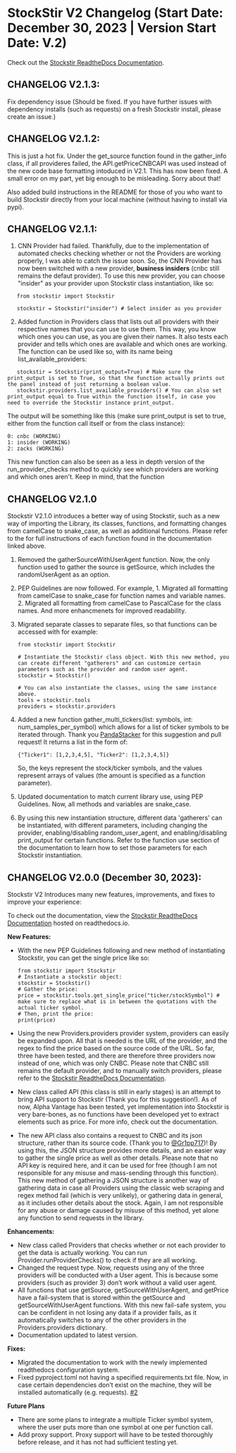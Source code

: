 # StockStir V2 Changelog (Start Date: December 30, 2023 | Version Start Date: V.2)

Check out the [Stockstir ReadtheDocs Documentation](https://stockstir.readthedocs.io/en/latest/index.html).

## CHANGELOG V2.1.3:
Fix dependency issue (Should be fixed. If you have further issues with dependency installs (such as requests) on a fresh Stockstir install, please create an issue.)
## CHANGELOG V2.1.2:
This is just a hot fix. Under the get_source function found in the gather_info class, if all provideres failed, the API.getPriceCNBCAPI was used instead of the new code base formatting intoduced in V2.1. This has now been fixed. A small error on my part, yet big enough to be misleading. Sorry about that!

Also added build instructions in the README for those of you who want to build Stockstir directly from your local machine (without having to install via pypi).

## CHANGELOG V2.1.1:

1. CNN Provider had failed. Thankfully, due to the implementation of automated checks checking whether or not the Providers are working properly, I was able to catch the issue soon. So, the CNN Provider has now been switched with a new provider, **business insiders** (cnbc still remains the defaut provider). To use this new provider, you can choose "insider" as your provider upon Stockstir class instantiation, like so:

```
   from stockstir import Stockstir

   stockstir = Stockstir("insider") # Select insider as you provider
```
2. Added function in Providers class that lists out all providers with their respective names that you can use to use them. This way, you know which ones you can use, as you are given their names. It also tests each provider and tells which ones are available and which ones are working. The function can be used like so, with its name being list_available_providers:

```
   stockstir = Stockstir(print_output=True) # Make sure the print_output is set to True, so that the function actually prints out the panel instead of just returning a boolean value.
   stockstir.providers.list_available_providers() # You can also set print_output equal to True within the function itself, in case you need to override the Stockstir instance print_output.
```
The output will be something like this (make sure print_output is set to true, either from the function call itself or from the class instance):

```
0: cnbc (WORKING)
1: insider (WORKING)
2: zacks (WORKING)
```
This new function can also be seen as a less in depth version of the run_provider_checks method to quickly see which providers are working and which ones aren't. Keep in mind, that the function
## CHANGELOG V2.1.0

Stockstir V2.1.0 introduces a better way of using Stockstir, such as a new way of importing the Library, its classes, functions, and formatting changes from camelCase to snake_case, as well as additional functions. Please refer to the  for full instructions of each function found in the documentation linked above.

1. Removed the gatherSourceWithUserAgent function. Now, the only function used to gather the source is getSource, which includes the randomUserAgent as an option.
2. PEP Guidelines are now followed. For example, 1. Migrated all formatting from camelCase to snake_case for function names and variable names. 2. Migrated all formatting from camelCase to PascalCase for the class names. And more enhancmenets for improved readability.
3. Migrated separate classes to separate files, so that functions can be accessed with for example:
   ```
   from stockstir import Stockstir

   # Instantiate the Stockstir class object. With this new method, you can create different "gatherers" and can customize certain parameters such as the provider and random user agent.
   stockstir = Stockstir()

   # You can also instantiate the classes, using the same instance above.
   tools = stockstir.tools
   providers = stockstir.providers
   ```
4. Added a new function gather_multi_tickers(list: symbols, int: num_samples_per_symbol) which allows for a list of ticker symbols to be iterated through. Thank you [PandaStacker](https://github.com/PandaStacker) for this suggestion and pull request! It returns a list in the form of:
   ```
   {"Ticker1": [1,2,3,4,5], "Ticker2": [1,2,3,4,5]}

   ```

   So, the keys represent the stock/ticker symbols, and the values represent arrays of values (the amount is specified as a function parameter).
5. Updated documentation to match current library use, using PEP Guidelines. Now, all methods and variables are snake_case. 
6. By using this new instantiation structure, different data 'gatherers' can be instantiated, with different parameters, including changing the provider, enabling/disabling random_user_agent, and enabling/disabling print_output for certain functions. Refer to the function use section of the documentation to learn how to set those parameters for each Stockstir instantiation.


## CHANGELOG V2.0.0 (December 30, 2023):

Stockstir V2 Introduces many new features, improvements, and fixes to improve your experience:

To check out the documentation, view the [Stockstir ReadtheDocs Documentation](https://stockstir.readthedocs.io/en/latest/index.html) hosted on readthedocs.io.

**New Features:**
- With the new PEP Guidelines following and new method of instantiating Stockstir, you can get the single price like so:

	```
   from stockstir import Stockstir
   # Instantiate a stockstir object:
   stockstir = Stockstir()
   # Gather the price:
   price = stockstir.tools.get_single_price("ticker/stockSymbol") # make sure to replace what is in between the quotations with the actual ticker symbol.
   # Then, print the price:
   print(price)
	```

- Using the new Providers.providers provider system, providers can easily be expanded upon. All that is needed is the URL of the provider, and the regex to find the price based on the source code of the URL. So far, three have been tested, and there are therefore three providers now instead of one, which was only CNBC. Please note that CNBC still remains the default provider, and to manually switch providers, please refer to the [Stockstir ReadtheDocs Documentation](https://stockstir.readthedocs.io/en/latest/index.html).
- New class called API (this class is still in early stages) is an attempt to bring API support to Stockstir (Thank you for this suggestion!). As of now, Alpha Vantage has been tested, yet implementation into Stockstir is very bare-bones, as no functions have been developed yet to extract elements such as price. For more info, check out the documentation.
- The new API class also contains a request to CNBC and its json structure, rather than its source code. (Thank you to [@Gr1pp717](https://www.reddit.com/user/Gr1pp717/))! By using this, the JSON structure provides more details, and an easier way to gather the single price as well as other details. Please note that no API key is required here, and it can be used for free (though I am not responsible for any misuse and mass-sending through this function). This new method of gathering a JSON structure is another way of gathering data in case all Providers using the classic web scraping and regex method fail (which is very unlikely), or gathering data in general, as it includes other details about the stock. Again, I am not responsible for any abuse or damage caused by misuse of this method, yet alone any function to send requests in the library.

**Enhancements:**
- New class called Providers that checks whether or not each provider to get the data is actually working. You can run Provider.runProviderChecks() to check if they are all working.
- Changed the request type. Now, requests using any of the three providers will be conducted with a User agent. This is because some providers (such as provider 3) don’t work without a valid user agent.
- All functions that use getSource, getSourceWithUserAgent, and getPrice have a fail-system that is stored within the getSource and getSourceWithUserAgent functions. With this new fail-safe system, you can be confident in not losing any data if a provider fails, as it automatically switches to any of the other providers in the Providers.providers dictionary.
- Documentation updated to latest version.

**Fixes:**
- Migrated the documentation to work with the newly implemented readthedocs configuration system.
- Fixed pyproject.toml not having a specified requirements.txt file. Now, in case certain dependencies don’t exist on the machine, they will be installed automatically (e.g. requests). [#2](https://github.com/PatzEdi/Stockstir/issues/2)

**Future Plans**
- There are some plans to integrate a multiple Ticker symbol system, where the user puts more than one symbol at one per function call.
- Add proxy support. Proxy support will have to be tested thoroughly before release, and it has not had sufficient testing yet.

